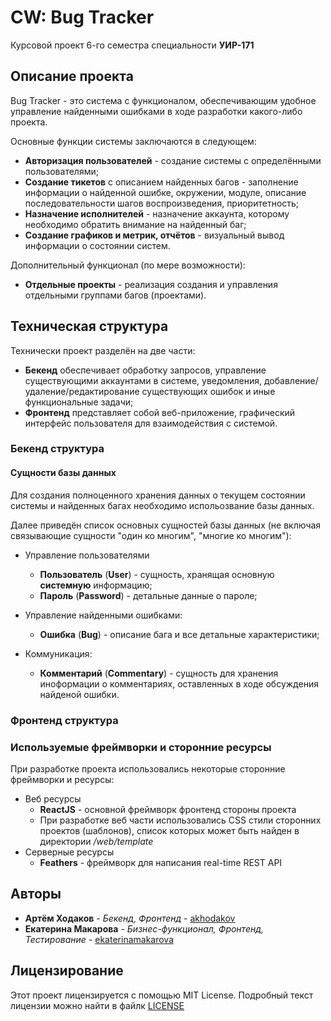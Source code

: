 # CW: Bug Tracker

Курсовой проект 6-го семестра специальности **УИР-171**

## Описание проекта

Bug Tracker - это система с функционалом, обеспечивающим удобное управление найденными ошибками в ходе разработки какого-либо проекта.

Основные функции системы заключаются в следующем:

* **Авторизация пользователей** - создание системы с определёнными пользователями;
* **Создание тикетов** с описанием найденных багов - заполнение информации о найденной ошибке, окружении, модуле, описание последовательности шагов воспроизведения, приоритетность;
* **Назначение исполнителей** - назначение аккаунта, которому необходимо обратить внимание на найденный баг;
* **Создание графиков и метрик, отчётов** - визуальный вывод информации о состоянии систем.

Дополнительный функционал (по мере возможности):

* **Отдельные проекты** - реализация создания и управления отдельными группами багов (проектами).

## Техническая структура

Технически проект разделён на две части:

* **Бекенд** обеспечивает обработку запросов, управление существующими аккаунтами в системе, уведомления, добавление/удаление/редактирование существующих ошибок и иные функциональные задачи;
* **Фронтенд** представляет собой веб-приложение, графический интерфейс пользователя для взаимодействия с системой.

### Бекенд структура

#### Сущности базы данных

Для создания полноценного хранения данных о текущем состоянии системы и найденных багах необходимо испольозвание базы данных.

Далее приведён список основных сущностей базы данных (не включая связывающие сущности "один ко многим", "многие ко многим"):

* Управление пользователями
  * **Пользователь** (**User**) - сущность, хранящая основную **системную** информацию;
  * **Пароль** (**Password**) - детальные данные о пароле;
  
* Управление найденными ошибками:
  * **Ошибка** (**Bug**) - описание бага и все детальные характеристики;

* Коммуникация:
  * **Комментарий** (**Commentary**) - сущность для хранения иноформации о комментариях, оставленных в ходе обсуждения найденой ошибки.

### Фронтенд структура

### Используемые фреймворки и сторонние ресурсы

При разработке проекта использовались некоторые сторонние фреймворки и ресурсы:

* Веб ресурсы
  * **ReactJS** - основной фреймворк фронтенд стороны проекта
  * При разработке веб части использовались CSS стили сторонних проектов (шаблонов), список которых может быть найден в директории */web/template*
* Серверные ресурсы
  * **Feathers** - фреймворк для написания real-time REST API

## Авторы

* **Артём Ходаков** - *Бекенд, Фронтенд* - [akhodakov](https://github.com/akhodakov)
* **Екатерина Макарова** - *Бизнес-функционал, Фронтенд, Тестирование* - [ekaterinamakarova](https://github.com/ekaterinamakarova)

## Лицензирование

Этот проект лицензируется с помощью MIT License. Подробный текст лицензии можно найти в файлк [LICENSE](./LICENSE)